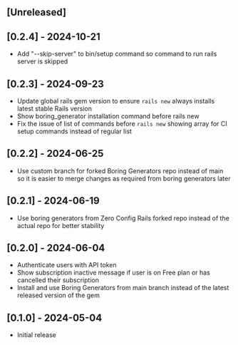 ## [Unreleased]

## [0.2.4] - 2024-10-21

- Add "--skip-server" to bin/setup command so command to run rails server is skipped

## [0.2.3] - 2024-09-23

- Update global rails gem version to ensure `rails new` always installs latest stable Rails version
- Show boring_generator installation command before rails new
- Fix the issue of list of commands before `rails new` showing array for CI setup commands instead of regular list

## [0.2.2] - 2024-06-25

- Use custom branch for forked Boring Generators repo instead of main so it is easier to merge changes as required from boring generators later

## [0.2.1] - 2024-06-19

- Use boring generators from Zero Config Rails forked repo instead of the actual repo for better stability

## [0.2.0] - 2024-06-04

- Authenticate users with API token
- Show subscription inactive message if user is on Free plan or has cancelled their subscription
- Install and use Boring Generators from main branch instead of the latest released version of the gem

## [0.1.0] - 2024-05-04

- Initial release

